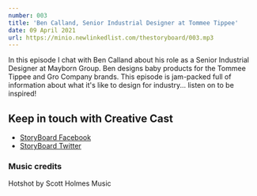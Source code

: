 ```yaml
---
number: 003
title: 'Ben Calland, Senior Industrial Designer at Tommee Tippee'
date: 09 April 2021
url: https://minio.newlinkedlist.com/thestoryboard/003.mp3
---
```


In this episode I chat with Ben Calland about his role as a Senior Industrial Designer at Mayborn Group. Ben designs baby products for the Tommee Tippee and Gro Company brands. This episode is jam-packed full of information about what it's like to design for industry... listen on to be inspired! 

## Keep in touch with Creative Cast
* [StoryBoard Facebook](https://www.facebook.com/thestoryboardhub/)
* [StoryBoard Twitter](https://twitter.com/storyboardhub/)

### Music credits
Hotshot by Scott Holmes Music
